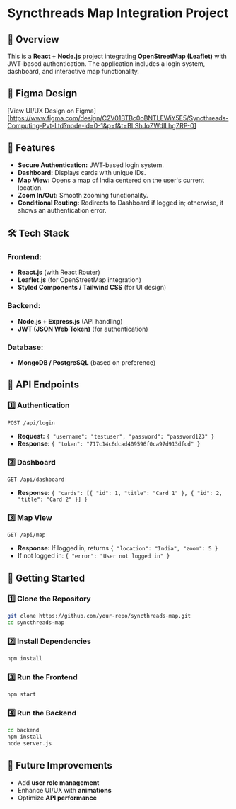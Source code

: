 # Syncthreads Map Integration Project
## 🚀 Overview
This is a **React + Node.js** project integrating **OpenStreetMap (Leaflet)** with JWT-based authentication. The application includes a login system, dashboard, and interactive map functionality.

## 🎨 Figma Design
[View UI/UX Design on Figma] [https://www.figma.com/design/C2V01BTBc0oBNTLEWiY5E5/Syncthreads-Computing-Pvt-Ltd?node-id=0-1&p=f&t=BLShJoZWdILhgZRP-0]

## 📌 Features
- **Secure Authentication:** JWT-based login system.
- **Dashboard:** Displays cards with unique IDs.
- **Map View:** Opens a map of India centered on the user's current location.
- **Zoom In/Out:** Smooth zooming functionality.
- **Conditional Routing:** Redirects to Dashboard if logged in; otherwise, it shows an authentication error.

## 🛠️ Tech Stack
### Frontend:
- **React.js** (with React Router)
- **Leaflet.js** (for OpenStreetMap integration)
- **Styled Components / Tailwind CSS** (for UI design)

### Backend:
- **Node.js + Express.js** (API handling)
- **JWT (JSON Web Token)** (for authentication)

### Database:
- **MongoDB / PostgreSQL** (based on preference)

## 📌 API Endpoints
### 1️⃣ Authentication
```http
POST /api/login
```
- **Request:** `{ "username": "testuser", "password": "password123" }`
- **Response:** `{ "token": "717c14c6dcad409596f0ca97d913dfcd" }`

### 2️⃣ Dashboard
```http
GET /api/dashboard
```
- **Response:** `{ "cards": [{ "id": 1, "title": "Card 1" }, { "id": 2, "title": "Card 2" }] }`

### 3️⃣ Map View
```http
GET /api/map
```
- **Response:** If logged in, returns `{ "location": "India", "zoom": 5 }`
- If not logged in: `{ "error": "User not logged in" }`

## 🚀 Getting Started
### 1️⃣ Clone the Repository
```sh
git clone https://github.com/your-repo/syncthreads-map.git
cd syncthreads-map
```

### 2️⃣ Install Dependencies
```sh
npm install
```

### 3️⃣ Run the Frontend
```sh
npm start
```

### 4️⃣ Run the Backend
```sh
cd backend
npm install
node server.js
```

## 🎯 Future Improvements
- Add **user role management**
- Enhance UI/UX with **animations**
- Optimize **API performance**



